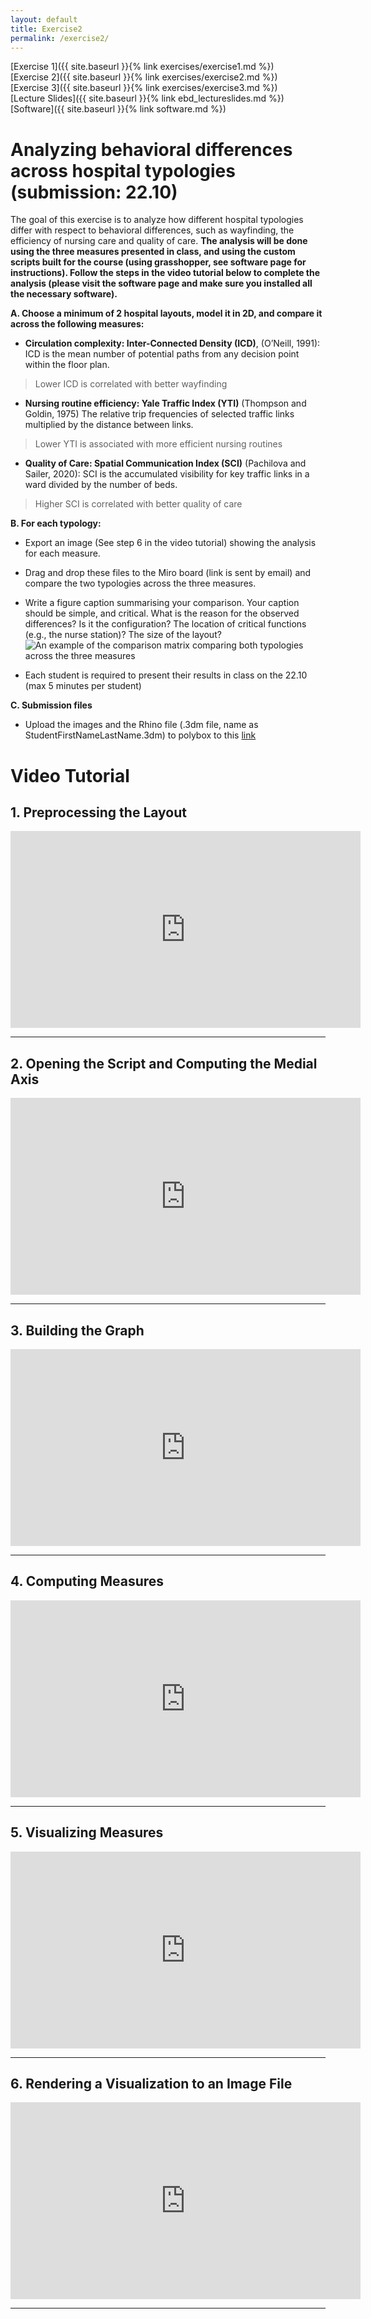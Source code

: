 ```yaml
---
layout: default
title: Exercise2
permalink: /exercise2/
---
```


[Exercise 1]({{ site.baseurl }}{% link exercises/exercise1.md %})\
[Exercise 2]({{ site.baseurl }}{% link exercises/exercise2.md %})\
[Exercise 3]({{ site.baseurl }}{% link exercises/exercise3.md %})\
[Lecture Slides]({{ site.baseurl }}{% link ebd_lectureslides.md %})\
[Software]({{ site.baseurl }}{% link software.md %})

#  Analyzing behavioral differences across hospital typologies (submission: 22.10)
The goal of this exercise is to analyze how different hospital typologies differ with respect to behavioral differences, such as wayfinding, the efficiency of nursing care and quality of care.
**The analysis will be done using the three measures presented in class, and using the custom scripts built for the course (using grasshopper, see software page for instructions). Follow the steps in the video tutorial below to complete the analysis (please visit the software page and make sure you installed all the necessary software).**

**A. Choose a minimum of 2 hospital layouts, model it in 2D, and compare it across the following measures:**

* **Circulation complexity: Inter-Connected Density (ICD)**, (O’Neill, 1991): ICD is the mean number of potential paths from any decision point within the floor plan. 
> Lower  ICD is correlated with better wayfinding 

* **Nursing routine efficiency: Yale Traffic Index (YTI)** (Thompson and Goldin, 1975)
The relative trip frequencies of selected traffic links multiplied by the distance between links. 
> Lower YTI is associated with more efficient nursing routines 

* **Quality of Care:  Spatial Communication Index (SCI)** (Pachilova and Sailer, 2020): SCI is the accumulated visibility for key traffic links in a ward divided by the number of beds. 
> Higher SCI is correlated with better quality of care 

**B. For each typology:**
* Export an image (See step 6 in the video tutorial) showing the analysis for each measure. 
* Drag and drop these files to the Miro board (link is sent by email) and compare the two typologies across the three measures. 
* Write a figure caption summarising your comparison. Your caption should be simple, and critical. What is the reason for the observed differences? Is it the configuration? The location of critical functions (e.g., the nurse station)? The size of the layout? 
![An example of the comparison matrix comparing both typologies across the three measures](/assets/images/ExampleMatrix.JPG)

* Each student is required to present their results in class on the 22.10  (max 5 minutes per student) 

**C. Submission files**
* Upload the images and the Rhino file (.3dm file, name as StudentFirstNameLastName.3dm) to polybox to this [link](https://polybox.ethz.ch/index.php/s/pVmCbbMoBLpgyP2)

# Video Tutorial 
## 1. Preprocessing the Layout

<iframe width="560" height="315" src="https://www.youtube.com/embed/aBzpHc8Mf4U" title="YouTube video player" frameborder="0" allow="accelerometer; autoplay; clipboard-write; encrypted-media; gyroscope; picture-in-picture" allowfullscreen></iframe>

* * *

## 2. Opening the Script and Computing the Medial Axis

<iframe width="560" height="315" src="https://www.youtube.com/embed/qEaVwEMZeyY" title="YouTube video player" frameborder="0" allow="accelerometer; autoplay; clipboard-write; encrypted-media; gyroscope; picture-in-picture" allowfullscreen></iframe>

* * *

## 3. Building the Graph

<iframe width="560" height="315" src="https://www.youtube.com/embed/hQt4_EK0nKw" title="YouTube video player" frameborder="0" allow="accelerometer; autoplay; clipboard-write; encrypted-media; gyroscope; picture-in-picture" allowfullscreen></iframe>

* * *

## 4. Computing Measures

<iframe width="560" height="315" src="https://www.youtube.com/embed/cmsKklp2qEw" title="YouTube video player" frameborder="0" allow="accelerometer; autoplay; clipboard-write; encrypted-media; gyroscope; picture-in-picture" allowfullscreen></iframe>

* * *

## 5. Visualizing Measures

<iframe width="560" height="315" src="https://www.youtube.com/embed/g0aWGNtUkQg" title="YouTube video player" frameborder="0" allow="accelerometer; autoplay; clipboard-write; encrypted-media; gyroscope; picture-in-picture" allowfullscreen></iframe>

* * * 

## 6. Rendering a Visualization to an Image File

<iframe width="560" height="315" src="https://www.youtube.com/embed/5IcUh2u1Ox0" title="YouTube video player" frameborder="0" allow="accelerometer; autoplay; clipboard-write; encrypted-media; gyroscope; picture-in-picture" allowfullscreen></iframe>

* * *
